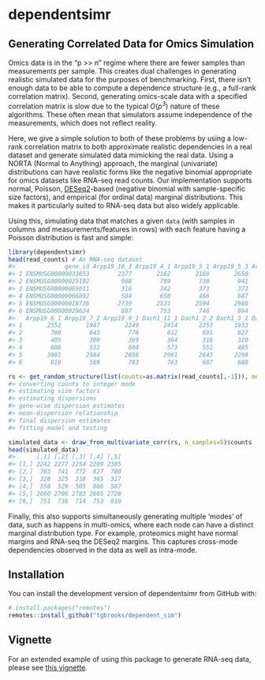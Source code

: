 
<!-- README.md is generated from README.Rmd. Please edit that file -->

# dependentsimr

## Generating Correlated Data for Omics Simulation

Omics data is in the “p \>\> n” regime where there are fewer samples
than measurements per sample. This creates dual challenges in generating
realistic simulated data for the purposes of benchmarking. First, there
isn’t enough data to be able to compute a dependence structure (e.g., a
full-rank correlation matrix). Second, generating omics-scale data with
a specified correlation matrix is slow due to the typical $O(p^3)$
nature of these algorithms. These often mean that simulators assume
independence of the measurements, which does not reflect reality.

Here, we give a simple solution to both of these problems by using a
low-rank correlation matrix to both approximate realistic dependencies
in a real dataset and generate simulated data mimicking the real data.
Using a NORTA (Normal to Anything) approach, the marginal (univariate)
distributions can have realistic forms like the negative binomial
appropriate for omics datasets like RNA-seq read counts. Our
implementation supports normal, Poisson,
[DESeq2](https://bioconductor.org/packages/release/bioc/html/DESeq2.html)-based
(negative binomial with sample-specific size factors), and empirical
(for ordinal data) marginal distributions. This makes it particularly
suited to RNA-seq data but also widely applicable.

Using this, simulating data that matches a given `data` (with samples in
columns and measurements/features in rows) with each feature having a
Poisson distribution is fast and simple:

``` r
library(dependentsimr)
head(read_counts) # An RNA-seq dataset
#>              gene_id Arpp19_10_3 Arpp19_4_1 Arpp19_5_1 Arpp19_5_3 Arpp19_5_4
#> 1 ENSMUSG00000033653        2377       2162       2169       2650       2217
#> 2 ENSMUSG00000025192         908        799        730        941        761
#> 3 ENSMUSG00000069011         316        342        373        373        325
#> 4 ENSMUSG00000066892         584        650        466        687        551
#> 5 ENSMUSG00000018736        2739       2531       2594       2988       2614
#> 6 ENSMUSG00000029624         807        753        746        894        806
#>   Arpp19_6_1 Arpp19_7_2 Arpp19_9_1 Dach1_11_1 Dach1_2_2 Dach1_3_1 Dach1_5_3
#> 1       2552       1947       2249       2414      2253      1933      1978
#> 2        780        643        778        812       691       627       640
#> 3        405        300        369        364       316       320       264
#> 4        606        532        604        573       551       485       513
#> 5       3081       2584       2656       2961      2643      2298      2421
#> 6        819        569        783        763       687       688       597
```

``` r
rs <- get_random_structure(list(counts=as.matrix(read_counts[,-1])), method="pca", rank=2, type="DESeq2")
#> converting counts to integer mode
#> estimating size factors
#> estimating dispersions
#> gene-wise dispersion estimates
#> mean-dispersion relationship
#> final dispersion estimates
#> fitting model and testing
```

``` r
simulated_data <- draw_from_multivariate_corr(rs, n_samples=5)$counts
head(simulated_data)
#>      [,1] [,2] [,3] [,4] [,5]
#> [1,] 2242 2277 2254 2209 2385
#> [2,]  703  741  772  827  780
#> [3,]  328  325  318  365  317
#> [4,]  558  529  505  606  587
#> [5,] 2660 2706 2783 2665 2728
#> [6,]  751  736  714  753  810
```

Finally, this also supports simultaneously generating multiple ‘modes’
of data, such as happens in multi-omics, where each node can have a
distinct marginal distribution type. For example, proteomics might have
normal margins and RNA-seq the DESeq2 margins. This captures cross-mode
dependencies observed in the data as well as intra-mode.

## Installation

You can install the development version of dependentsimr from GitHub
with:

``` r
# install.packages("remotes")
remotes::install_github("tgbrooks/dependent_sim")
```

## Vignette

For an extended example of using this package to generate RNA-seq data,
please see [this
vignette](https://html-preview.github.io/?url=https://github.com/tgbrooks/dependentsimr/blob/main/doc/simulate_data.html).
